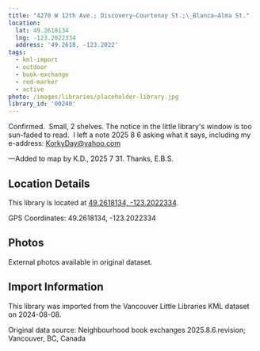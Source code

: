 ```yaml
---
title: "4270 W 12th Ave.; Discovery—Courtenay St.;\_Blanca—Alma St."
location:
  lat: 49.2618134
  lng: -123.2022334
  address: '49.2618, -123.2022'
tags:
  - kml-import
  - outdoor
  - book-exchange
  - red-marker
  - active
photo: /images/libraries/placeholder-library.jpg
library_id: '00240'
---
```

Confirmed.  Small, 2 shelves.
The notice in the little library's window is too sun-faded to read.  I left a note 2025 8 6 asking what it says, including my e-address: KorkyDay@yahoo.com

—Added to map by K.D., 2025 7 31.
Thanks, E.B.S.

## Location Details

This library is located at [49.2618134, -123.2022334](https://www.google.com/maps?q=49.2618134,-123.2022334).

GPS Coordinates: 49.2618134, -123.2022334

## Photos

External photos available in original dataset.

## Import Information

This library was imported from the Vancouver Little Libraries KML dataset on 2024-08-08.

Original data source: Neighbourhood book exchanges 2025.8.6.revision; Vancouver, BC, Canada

